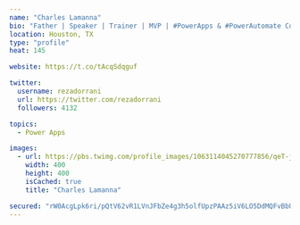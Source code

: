 ```yaml
---
name: "Charles Lamanna"
bio: "Father | Speaker | Trainer | MVP | #PowerApps & #PowerAutomate Community Super User | YouTuber Right-pointing triangle http://youtube.com/c/rezadorrani | Learn - Share - Clockwise rightwards and leftwards open circle arrows"
location: Houston, TX
type: "profile"
heat: 145

website: https://t.co/tAcqSdqguf

twitter:
  username: rezadorrani
  url: https://twitter.com/rezadorrani
  followers: 4132

topics:
  - Power Apps

images:
  - url: https://pbs.twimg.com/profile_images/1063114045270777856/qeT-jpWr_400x400.jpg
    width: 400
    height: 400
    isCached: true
    title: "Charles Lamanna"

secured: "rW0AcgLpk6ri/pQtV62vR1LVnJFbZe4g3h5olfUpzPAAz5iV6LO5DdMQFvBbUf0fAt3FnEFv7/D0IymqzJt/ld01+/uz9IaND2pd4opHDj9CbkQgbZiZMnseF6oCTjyHs0HEC836sn70XPLe/vLFkmaI8izjuwx9VRJ9zVH4ADwmXMj5XhEXZMifyMMjdZVsKmBwu85o6EZsxQ9nyxfXECDY2jP4mCJz6VEvM6jUiue0z4vDpHKi1fBKALdDyISi9guTepeNWrOv+dvySgoqT3flcNN7IFFURXxTjc/f8uufDxAX88DPXF3MV+W967Bciq+bHrdegaY60v836H9m2EsojeweZNAmh7MZgvoFB4Ecz07n/RfghYM/Z1O3lJXlm6mhRsKp8CTfb9AB2MuKIoom47ky34pG68j7oYk7WCY=;r5ZBuVVgKEhZ8IUr/XwdCg=="
---
```


